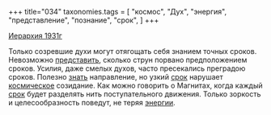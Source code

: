 +++
title="034"
taxonomies.tags = [
 "космос",
 "Дух",
 "энергия",
 "представление",
 "познание",
 "срок",
]
+++

[Иерархия 1931г](/agni/1931)

Только созревшие духи могут отягощать себя знанием точных сроков. Невозможно [представить](/tags/представление), сколько струн порвано предположением сроков. Усилия, даже смелых духов, часто пресекались преградою сроков. Полезно [знать](/tags/познание) направление, но узкий [срок](/tags/срок) нарушает [космическое](/tags/космос) созидание. Как можно говорить о Магнитах, когда каждый [срок](/tags/срок) будет разделять нить поступательного движения. Только зоркость и целесообразность поведут, не теряя [энергии](/tags/энергия).   


